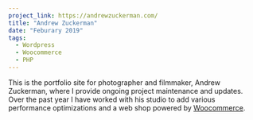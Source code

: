 ```yaml
---
project_link: https://andrewzuckerman.com/
title: "Andrew Zuckerman"
date: "Feburary 2019"
tags:
  - Wordpress
  - Woocommerce
  - PHP
---
```


This is the portfolio site for photographer and filmmaker, Andrew Zuckerman, where I provide ongoing project maintenance and updates. Over the past year I have worked with his studio to add various performance optimizations and a web shop powered by [Woocommerce][woo].

[woo]: https://woocommerce.com/
